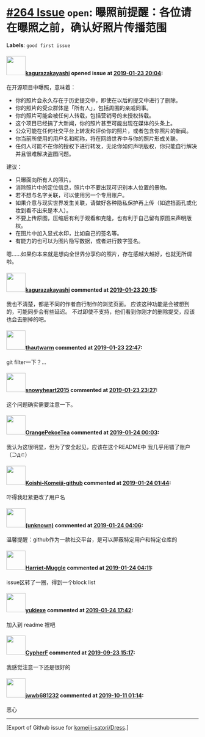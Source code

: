 # [\#264 Issue](https://github.com/komeiji-satori/Dress/issues/264) `open`: 曝照前提醒：各位请在曝照之前，确认好照片传播范围
**Labels**: `good first issue`


#### <img src="https://avatars.githubusercontent.com/u/2824841?u=b6e28fbc3f5ac12daf4b9a169194996ca20b57fb&v=4" width="50">[kagurazakayashi](https://github.com/kagurazakayashi) opened issue at [2019-01-23 20:04](https://github.com/komeiji-satori/Dress/issues/264):

在开源项目中曝照，意味着：
- 你的照片会永久存在于历史提交中，即使在以后的提交中进行了删除。
- 你的照片的受众群体是「所有人」，包括周围的亲戚同事。
- 你的照片可能会被任何人转载，包括营销号的未授权转载。
- 这个项目已经搞了大新闻，你的照片甚至可能出现在媒体的头条上。
- 公众可能在任何社交平台上转发和评价你的照片，或者包含你照片的新闻。
- 你当前所使用的用户名和昵称，将在网络世界中与你的照片形成关联。
- 任何人可能不在你的授权下进行转发，无论你如何声明版权，你只能自行解决并且很难解决盗图问题。

建议：
- 只曝面向所有人的照片。
- 消除照片中的定位信息，照片中不要出现可识别本人位置的景物。
- 若不想与名字关联，可以使用另一个专用账户。
- 如果介意与现实世界发生关联，请做好各种隐私保护再上传（如遮挡面孔或化妆到看不出来是本人）。
- 不要上传原图，压缩后有利于观看和克隆，也有利于自己留有原图来声明版权。
- 在图片中加入显式水印，比如自己的签名等。
- 有能力的也可以为图片隐写数据，或者进行数字签名。

嗯……如果你本来就是想向全世界分享你的照片，存在感越大越好，也就无所谓啦。

#### <img src="https://avatars.githubusercontent.com/u/2824841?u=b6e28fbc3f5ac12daf4b9a169194996ca20b57fb&v=4" width="50">[kagurazakayashi](https://github.com/kagurazakayashi) commented at [2019-01-23 20:15](https://github.com/komeiji-satori/Dress/issues/264#issuecomment-456950129):

我也不清楚，都是不同的作者自行制作的浏览页面。
应该这种功能是会被想到的，可能同步会有些延迟。
不过即使不支持，他们看到你刚才的删除提交，应该也会去删掉的吧。

#### <img src="https://avatars.githubusercontent.com/u/22536460?u=75d7b4c27145f6f696fffc4cbac5fe7e6e9cae90&v=4" width="50">[thautwarm](https://github.com/thautwarm) commented at [2019-01-23 22:47](https://github.com/komeiji-satori/Dress/issues/264#issuecomment-456996726):

git filter一下？...

#### <img src="https://avatars.githubusercontent.com/u/16411509?u=07e0a9f0bc07d97870068080b5d68f7ef3ffe128&v=4" width="50">[snowyheart2015](https://github.com/snowyheart2015) commented at [2019-01-23 23:27](https://github.com/komeiji-satori/Dress/issues/264#issuecomment-457006752):

这个问题确实需要注意一下。

#### <img src="https://avatars.githubusercontent.com/u/46972056?u=c2592a1f08c2e449c4352d36e93190c1ff7d0d04&v=4" width="50">[OrangePekoeTea](https://github.com/OrangePekoeTea) commented at [2019-01-24 00:03](https://github.com/komeiji-satori/Dress/issues/264#issuecomment-457014747):

我认为这很明显，但为了安全起见，应该在这个README中
我几乎用错了账户（⊃д⊂）

#### <img src="https://avatars.githubusercontent.com/u/11231294?v=4" width="50">[Koishi-Komeiji-github](https://github.com/Koishi-Komeiji-github) commented at [2019-01-24 01:44](https://github.com/komeiji-satori/Dress/issues/264#issuecomment-457034728):

吓得我赶紧更改了用户名

#### <img src="(unknown)" width="50">[(unknown)]((unknown)) commented at [2019-01-24 04:06](https://github.com/komeiji-satori/Dress/issues/264#issuecomment-457059978):

温馨提醒：github作为一款社交平台，是可以屏蔽特定用户和特定仓库的

#### <img src="https://avatars.githubusercontent.com/u/20907487?u=d4b1057c4fae0d76fbec12c0a7f5e074d755d8e4&v=4" width="50">[Harriet-Muggle](https://github.com/Harriet-Muggle) commented at [2019-01-24 04:11](https://github.com/komeiji-satori/Dress/issues/264#issuecomment-457060551):

issue区转了一圈，得到一个block list

#### <img src="https://avatars.githubusercontent.com/u/3849019?u=deeddd0232b89efc3d050c68f954a503f23d9ae0&v=4" width="50">[yukiexe](https://github.com/yukiexe) commented at [2019-01-24 17:42](https://github.com/komeiji-satori/Dress/issues/264#issuecomment-457289302):

加入到 readme 裡吧

#### <img src="https://avatars.githubusercontent.com/u/50051542?u=8deb47a7aab0c155346c34171c3c74ee81ee24ef&v=4" width="50">[CypherF](https://github.com/CypherF) commented at [2019-09-23 15:17](https://github.com/komeiji-satori/Dress/issues/264#issuecomment-534146345):

我感觉注意一下还是很好的

#### <img src="https://avatars.githubusercontent.com/u/13864588?u=10618df297b94e6525a84864572fa643a7abfe84&v=4" width="50">[jwwb681232](https://github.com/jwwb681232) commented at [2019-10-11 01:14](https://github.com/komeiji-satori/Dress/issues/264#issuecomment-540859339):

恶心


-------------------------------------------------------------------------------



[Export of Github issue for [komeiji-satori/Dress](https://github.com/komeiji-satori/Dress).]
